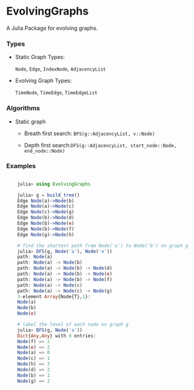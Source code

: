 # EvolvingGraphs

A Julia Package for evolving graphs.

### Types

* Static Graph Types:

	``Node``, ``Edge``, ``IndexNode``, ``AdjacencyList``

* Evolving Graph Types:

	``TimeNode``, ``TimeEdge``, ``TimeEdgeList``

### Algorithms

* Static graph

	- Breath first search: ``BFS(g::AdjacencyList, v::Node)``

	- Depth first search:``DFS(g::AdjacencyList, start_node::Node, end_node::Node)``

### Examples

```julia

	julia> using EvolvingGraphs

	julia> g = build_tree()
	Edge Node(a)->Node(b)  
	Edge Node(a)->Node(c)  
	Edge Node(c)->Node(g)  
	Edge Node(b)->Node(d)  
	Edge Node(b)->Node(e)  
	Edge Node(b)->Node(f)  
	Edge Node(g)->Node(h)  

    # find the shortest path from Node('a') to Node('b') on graph g 
	julia> DFS(g, Node('a'), Node('e'))
	path: Node(a)
	path: Node(a) -> Node(b)
	path: Node(a) -> Node(b) -> Node(d)
	path: Node(a) -> Node(b) -> Node(e)
	path: Node(a) -> Node(b) -> Node(f)
	path: Node(a) -> Node(c)
	path: Node(a) -> Node(c) -> Node(g)
	3-element Array{Node{T},1}:
	Node(a)
	Node(b)
	Node(e)

    # label the level of each node on graph g
	julia> BFS(g, Node('a'))
	Dict{Any,Any} with 8 entries:
	Node(f) => 2
	Node(e) => 2
	Node(a) => 0
	Node(c) => 1
	Node(h) => 3
	Node(d) => 2
	Node(b) => 1
	Node(g) => 2

```
